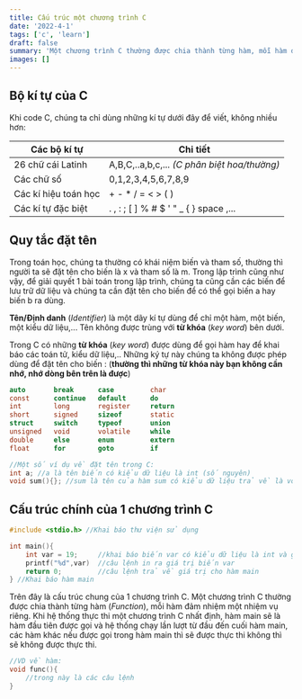 ```yaml
---
title: Cấu trúc một chương trình C
date: '2022-4-1'
tags: ['c', 'learn']
draft: false
summary: 'Một chương trình C thường được chia thành từng hàm, mỗi hàm đảm nhiệm một nhiệm vụ riêng...'
images: []
---
```


## Bộ kí tự của C

Khi code C, chúng ta chỉ dùng những kí tự dưới đây để viết, không nhiều hơn:

| Các bộ kí tự         | Chi tiết                                     |
| -------------------- | -------------------------------------------- |
| 26 chữ cái Latinh    | A,B,C,..a,b,c,... _(C phân biệt hoa/thường)_ |
| Các chữ số           | 0,1,2,3,4,5,6,7,8,9                          |
| Các kí hiệu toán học | + - \* / = < > ( )                           |
| Các kí tự đặc biệt   | . , : ; [ ] % # $ ' " \_ { } space ,...      |

## Quy tắc đặt tên

Trong toán học, chúng ta thường có khái niệm biến và tham số, thường thì người ta sẽ đặt tên cho biến là x và tham số là m.
Trong lập trình cũng như vậy, để giải quyết 1 bài toán trong lập trình, chúng ta cũng cần các biến để lưu trữ dữ liệu và chúng ta cần đặt tên cho biến để có thể gọi biến a hay biến b ra dùng.

**Tên/Định danh** (_Identifier_) là một dãy kí tự dùng để chỉ một hàm, một biến, một kiểu dữ liệu,... Tên không được trùng với **từ khóa** (_key word_) bên dưới.

Trong C có những **từ khóa** (_key word_) được dùng để gọi hàm hay để khai báo các toán tử, kiểu dữ liệu,.. Những ký tự này chúng ta không được phép dùng để đặt tên cho biến :
(**thường thì những từ khóa này bạn không cần nhớ, nhớ dòng bên trên là được**)

```c
auto       break      case         char
const      continue   default      do
int        long       register     return
short      signed     sizeof       static
struct     switch     typeof       union
unsigned   void       volatile     while
double     else       enum         extern
float      for        goto         if
```

```C
//Một số ví dụ về đặt tên trong C:
int a; //a là tên biến có kiểu dữ liệu là int (số nguyên)
void sum(){}; //sum là tên của hàm sum có kiểu dữ liệu trả về là void
```

## Cấu trúc chính của 1 chương trình C

```C
#include <stdio.h> //Khai báo thư viện sử dụng

int main(){
    int var = 19;     //khai báo biến var có kiểu dữ liệu là int và giá trị là 19
    printf("%d",var)  //câu lệnh in ra giá trị biến var
    return 0;         //câu lệnh trả về giá trị cho hàm main
} //Khai báo hàm main
```

Trên đây là cấu trúc chung của 1 chương trình C.
Một chương trình C thường được chia thành từng hàm (_Function_), mỗi hàm đảm nhiệm một nhiệm vụ riêng.
Khi hệ thống thực thi một chương trình C nhất định, hàm main sẽ là hàm đầu tiên được gọi và hệ thống chạy lần lượt từ đầu đến cuối hàm main, các hàm khác nếu được gọi trong hàm main thì sẽ được thực thi không thì sẽ không được thực thi.

```c
//VD về hàm:
void func(){
    //trong này là các câu lệnh
}
```
